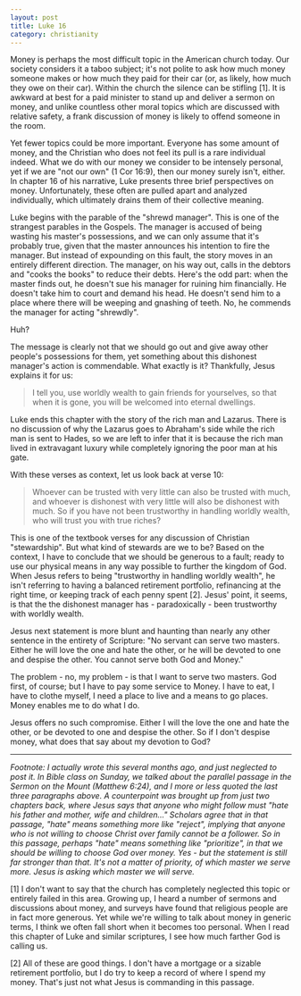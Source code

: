 ```yaml
---
layout: post
title: Luke 16
category: christianity
---
```


Money is perhaps the most difficult topic in the American church today.  Our society considers it a taboo subject; it's not polite to ask how much money someone makes or how much they paid for their car (or, as likely, how much they owe on their car).  Within the church the silence can be stifling \[1\].  It is awkward at best for a paid minister to stand up and deliver a sermon on money, and unlike countless other moral topics which are discussed with relative safety, a frank discussion of money is likely to offend someone in the room.

Yet fewer topics could be more important.  Everyone has some amount of money, and the Christian who does not feel its pull is a rare individual indeed.  What we do with our money we consider to be intensely personal, yet if we are "not our own" (1 Cor 16:9), then our money surely isn't, either.  In chapter 16 of his narrative, Luke presents three brief perspectives on money.  Unfortunately, these often are pulled apart and analyzed individually, which ultimately drains them of their collective meaning.

Luke begins with the parable of the "shrewd manager".  This is one of the strangest parables in the Gospels.  The manager is accused of being wasting his master's possessions, and we can only assume that it's probably true, given that the master announces his intention to fire the manager.  But instead of expounding on this fault, the story moves in an entirely different direction.  The manager, on his way out, calls in the debtors and "cooks the books" to reduce their debts.  Here's the odd part: when the master finds out, he doesn't sue his manager for ruining him financially.  He doesn't take him to court and demand his head.  He doesn't send him to a place where there will be weeping and gnashing of teeth.  No, he commends the manager for acting "shrewdly".

Huh?

The message is clearly not that we should go out and give away other people's possessions for them, yet something about this dishonest manager's action is commendable.  What exactly is it?  Thankfully, Jesus explains it for us:

> I tell you, use worldly wealth to gain friends for yourselves, so that when it is gone, you will be welcomed into eternal dwellings.

Luke ends this chapter with the story of the rich man and Lazarus.  There is no discussion of why the Lazarus goes to Abraham's side while the rich man is sent to Hades, so we are left to infer that it is because the rich man lived in extravagant luxury while completely ignoring the poor man at his gate.

With these verses as context, let us look back at verse 10:

> Whoever can be trusted with very little can also be trusted with much, and whoever is dishonest with very little will also be dishonest with much.  So if you have not been trustworthy in handling worldly wealth, who will trust you with true riches?

This is one of the textbook verses for any discussion of Christian "stewardship".  But what kind of stewards are we to be?  Based on the context, I have to conclude that we should be generous to a fault; ready to use our physical means in any way possible to further the kingdom of God.  When Jesus refers to being "trustworthy in handling worldly wealth", he isn't referring to having a balanced retirement portfolio, refinancing at the right time, or keeping track of each penny spent \[2\].  Jesus' point, it seems, is that the the dishonest manager has - paradoxically - been trustworthy with worldly wealth.

Jesus next statement is more blunt and haunting than nearly any other sentence in the entirety of Scripture: "No servant can serve two masters.  Either he will love the one and hate the other, or he will be devoted to one and despise the other.  You cannot serve both God and Money."

The problem - no, my problem - is that I want to serve two masters.  God first, of course; but I have to pay some service to Money.  I have to eat, I have to clothe myself, I need a place to live and a means to go places.  Money enables me to do what I do.

Jesus offers no such compromise.  Either I will the love the one and hate the other, or be devoted to one and despise the other.  So if I don't despise money, what does that say about my devotion to God?

---

*Footnote: I actually wrote this several months ago, and just neglected to post it.  In Bible class on Sunday, we talked about the parallel passage in the Sermon on the Mount (Matthew 6:24), and I more or less quoted the last three paragraphs above.  A counterpoint was brought up from just two chapters back, where Jesus says that anyone who might follow must "hate his father and mother, wife and children..."  Scholars agree that in that passage, "hate" means something more like "reject", implying that anyone who is not willing to choose Christ over family cannot be a follower.  So in this passage, perhaps "hate" means something like "prioritize", in that we should be willing to choose God over money.  Yes - but the statement is still far stronger than that.  It's not a matter of priority, of which master we serve more.  Jesus is asking which master we will serve.*


\[1\] I don't want to say that the church has completely neglected this topic or entirely failed in this area.  Growing up, I heard a number of sermons and discussions about money, and surveys have found that religious people are in fact more generous.  Yet while we're willing to talk about money in generic terms, I think we often fall short when it becomes too personal.  When I read this chapter of Luke and similar scriptures, I see how much farther God is calling us.

\[2\] All of these are good things.  I don't have a mortgage or a sizable retirement portfolio, but I do try to keep a record of where I spend my money.  That's just not what Jesus is commanding in this passage.


